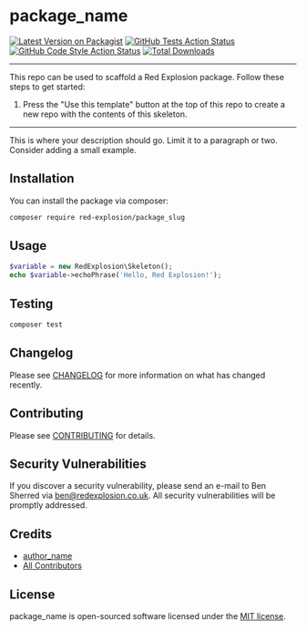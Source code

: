 # package_name

[![Latest Version on Packagist](https://img.shields.io/packagist/v/red-explosion/package_slug.svg?style=flat-square)](https://packagist.org/packages/red-explosion/package_slug)
[![GitHub Tests Action Status](https://img.shields.io/github/actions/workflow/status/red-explosion/package_slug/tests.yml?branch=main&label=tests&style=flat-square)](https://github.com/red-explosion/package_slug/actions/workflows/tests.yml?query=branch:main)
[![GitHub Code Style Action Status](https://img.shields.io/github/actions/workflow/status/red-explosion/package_slug/coding-standards.yml?label=code%20style&style=flat-square)](https://github.com/red-explosion/package_slug/actions/workflows/coding-standards.yml?query=branch:main)
[![Total Downloads](https://img.shields.io/packagist/dt/red-explosion/package_slug.svg?style=flat-square)](https://packagist.org/packages/red-explosion/package_slug)
<!--delete-->
---
This repo can be used to scaffold a Red Explosion package. Follow these steps to get started:

1. Press the "Use this template" button at the top of this repo to create a new repo with the contents of this skeleton.
---
<!--/delete-->
This is where your description should go. Limit it to a paragraph or two. Consider adding a small example.

## Installation

You can install the package via composer:

```bash
composer require red-explosion/package_slug
```

## Usage

```php
$variable = new RedExplosion\Skeleton();
echo $variable->echoPhrase('Hello, Red Explosion!');
```

## Testing

```bash
composer test
```

## Changelog

Please see [CHANGELOG](CHANGELOG.md) for more information on what has changed recently.

## Contributing

Please see [CONTRIBUTING](CONTRIBUTING.md) for details.

## Security Vulnerabilities

If you discover a security vulnerability, please send an e-mail to Ben Sherred via ben@redexplosion.co.uk. All security
vulnerabilities will be promptly addressed.

## Credits

- [author_name](https://github.com/author_username)
- [All Contributors](../../contributors)

## License

package_name is open-sourced software licensed under the [MIT license](LICENSE.md).

